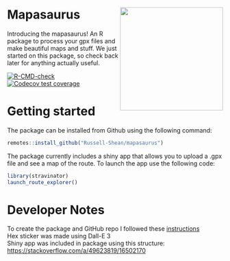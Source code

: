 # Mapasaurus <a href="https://russell-shean.github.io/mapasaurus/"><img src="https://github.com/user-attachments/assets/55d58f4b-748b-434d-9063-6d500dab8dc8" align="right" height="240" /></a>
Introducing the mapasaurus! An R package to process your gpx files and make beautiful maps and stuff. We just started on this package, so check back later for anything actually useful.    

<!-- badges: start -->


  [![R-CMD-check](https://github.com/Russell-Shean/mapasaurus/actions/workflows/R-CMD-check.yaml/badge.svg)](https://github.com/Russell-Shean/mapasaurus/actions/workflows/R-CMD-check.yaml)
  [![Codecov test coverage](https://codecov.io/gh/Russell-Shean/mapasaurus/graph/badge.svg)](https://app.codecov.io/gh/Russell-Shean/mapasaurus)
<!-- badges: end -->

# Getting started
The package can be installed from Github using the following command:    
```r
remotes::install_github("Russell-Shean/mapasaurus")
```
The package currently includes a shiny app that allows you to upload a .gpx file and see a map of the route. To launch the app use the following code:    
```r
library(stravinator)
launch_route_explorer()
```



# Developer Notes   
To create the package and GitHub repo I followed these <a href="https://r-pkgs.org/whole-game.html">instructions</a>     
Hex sticker was made using Dall-E 3     
Shiny app was included in package using this structure: https://stackoverflow.com/a/49623819/16502170
